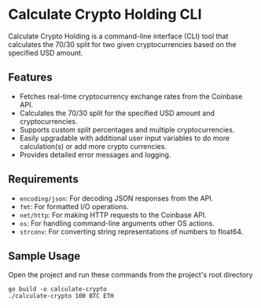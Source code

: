 # Calculate Crypto Holding CLI

Calculate Crypto Holding is a command-line interface (CLI) tool that calculates the 70/30 split for two given cryptocurrencies based on the specified USD amount.

## Features

- Fetches real-time cryptocurrency exchange rates from the Coinbase API.
- Calculates the 70/30 split for the specified USD amount and cryptocurrencies.
- Supports custom split percentages and multiple cryptocurrencies.
- Easily upgradable with additional user input variables to do more calculation(s) or add more crypto currencies.
- Provides detailed error messages and logging.

## Requirements

- `encoding/json`: For decoding JSON responses from the API.
- `fmt`: For formatted I/O operations.
- `net/http`: For making HTTP requests to the Coinbase API.
- `os`: For handling command-line arguments other OS actions.
- `strconv`: For converting string representations of numbers to float64.

## Sample Usage

Open the project and run these commands from the project's root directory

```
go build -o calculate-crypto
./calculate-crypto 100 BTC ETH
```
